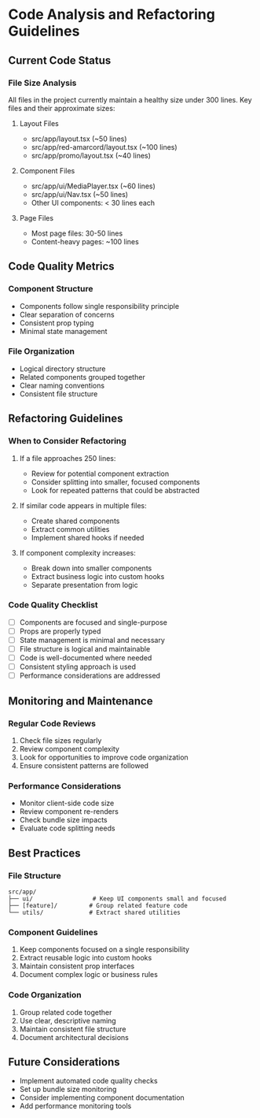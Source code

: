 # Code Analysis and Refactoring Guidelines

## Current Code Status

### File Size Analysis
All files in the project currently maintain a healthy size under 300 lines. Key files and their approximate sizes:

1. Layout Files
   - src/app/layout.tsx (~50 lines)
   - src/app/red-amarcord/layout.tsx (~100 lines)
   - src/app/promo/layout.tsx (~40 lines)

2. Component Files
   - src/app/ui/MediaPlayer.tsx (~60 lines)
   - src/app/ui/Nav.tsx (~50 lines)
   - Other UI components: < 30 lines each

3. Page Files
   - Most page files: 30-50 lines
   - Content-heavy pages: ~100 lines

## Code Quality Metrics

### Component Structure
- Components follow single responsibility principle
- Clear separation of concerns
- Consistent prop typing
- Minimal state management

### File Organization
- Logical directory structure
- Related components grouped together
- Clear naming conventions
- Consistent file structure

## Refactoring Guidelines

### When to Consider Refactoring
1. If a file approaches 250 lines:
   - Review for potential component extraction
   - Consider splitting into smaller, focused components
   - Look for repeated patterns that could be abstracted

2. If similar code appears in multiple files:
   - Create shared components
   - Extract common utilities
   - Implement shared hooks if needed

3. If component complexity increases:
   - Break down into smaller components
   - Extract business logic into custom hooks
   - Separate presentation from logic

### Code Quality Checklist
- [ ] Components are focused and single-purpose
- [ ] Props are properly typed
- [ ] State management is minimal and necessary
- [ ] File structure is logical and maintainable
- [ ] Code is well-documented where needed
- [ ] Consistent styling approach is used
- [ ] Performance considerations are addressed

## Monitoring and Maintenance

### Regular Code Reviews
1. Check file sizes regularly
2. Review component complexity
3. Look for opportunities to improve code organization
4. Ensure consistent patterns are followed

### Performance Considerations
- Monitor client-side code size
- Review component re-renders
- Check bundle size impacts
- Evaluate code splitting needs

## Best Practices

### File Structure
```
src/app/
├── ui/                 # Keep UI components small and focused
├── [feature]/         # Group related feature code
└── utils/             # Extract shared utilities
```

### Component Guidelines
1. Keep components focused on a single responsibility
2. Extract reusable logic into custom hooks
3. Maintain consistent prop interfaces
4. Document complex logic or business rules

### Code Organization
1. Group related code together
2. Use clear, descriptive naming
3. Maintain consistent file structure
4. Document architectural decisions

## Future Considerations
- Implement automated code quality checks
- Set up bundle size monitoring
- Consider implementing component documentation
- Add performance monitoring tools
